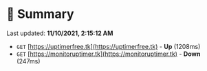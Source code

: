# 📖 Summary
Last updated: **11/10/2021, 2:15:12 AM**

- `GET` [https://uptimerfree.tk](https://uptimerfree.tk) - **Up** (1208ms)
- `GET` [https://monitoruptimer.tk](https://monitoruptimer.tk) - **Down** (247ms)
